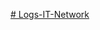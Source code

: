 [# Logs-IT-Network](https://cdn.discordapp.com/attachments/935451249422241834/1226776419699261542/image.png?ex=6625ff92&is=66138a92&hm=54e2677a7fea7ee82ef3128e8da6e28608a84f3d27afffa9b99f8cd311b7f9d1&)
